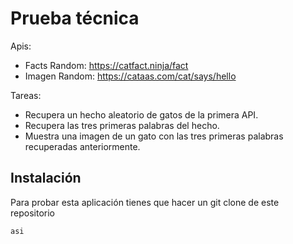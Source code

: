 
# Prueba técnica


Apis:

- Facts Random: https://catfact.ninja/fact
- Imagen Random: https://cataas.com/cat/says/hello

Tareas:

- Recupera un hecho aleatorio de gatos de la primera API.
- Recupera las tres primeras palabras del hecho.
- Muestra una imagen de un gato con las tres primeras palabras recuperadas anteriormente.

## Instalación

Para probar esta aplicación tienes que hacer un git clone de este repositorio

``
  asi
``
